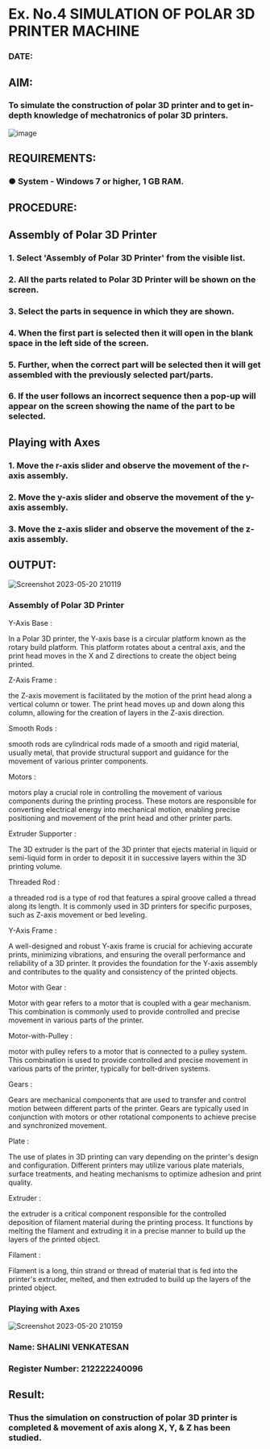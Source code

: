 # Ex. No.4 SIMULATION OF POLAR 3D PRINTER MACHINE

### DATE: 

## AIM:
### To simulate the construction of polar 3D printer and to get in-depth knowledge of mechatronics of polar 3D printers.

![image](https://github.com/Sellakumar1987/Ex.-No.-4---SIMULATION-OF-POLAR-3D-PRINTER-MACHINE/assets/113594316/b551f195-9877-49a2-99bb-a9efcfb3381a)

## REQUIREMENTS:
### ●	System - Windows 7 or higher, 1 GB RAM.

## PROCEDURE:

## Assembly of Polar 3D Printer
### 1.	Select 'Assembly of Polar 3D Printer' from the visible list.
### 2.	All the parts related to Polar 3D Printer will be shown on the screen.
### 3.	Select the parts in sequence in which they are shown.
### 4.	When the first part is selected then it will open in the blank space in the left side of the screen.
### 5.	Further, when the correct part will be selected then it will get assembled with the previously selected part/parts.
### 6.	If the user follows an incorrect sequence then a pop-up will appear on the screen showing the name of the part to be selected.

## Playing with Axes
### 1.	Move the r-axis slider and observe the movement of the r-axis assembly.
### 2.	Move the y-axis slider and observe the movement of the y-axis assembly.
### 3.	Move the z-axis slider and observe the movement of the z-axis assembly.

## OUTPUT:
![Screenshot 2023-05-20 210119](https://github.com/AsinVardhini/Ex.-No.-4---SIMULATION-OF-POLAR-3D-PRINTER-MACHINE/assets/119417735/696f9302-fbac-4d8c-b252-93167b4802f2)

### Assembly of Polar 3D Printer

Y-Axis Base :

In a Polar 3D printer, the Y-axis base is a circular platform known as the rotary build platform. This platform 
rotates about a central axis, and the print head moves in the X and Z directions to create the object being printed.

Z-Axis Frame :

the Z-axis movement is facilitated by the motion of the print head along a vertical column or tower. The print head
moves up and down along this column, allowing for the creation of layers in the Z-axis direction.

Smooth Rods :

smooth rods are cylindrical rods made of a smooth and rigid material, usually metal, that provide structural support
and guidance for the movement of various printer components.

Motors :

motors play a crucial role in controlling the movement of various components during the printing process.
These motors are responsible for converting electrical energy into mechanical motion, enabling precise
positioning and movement of the print head and other printer parts.

Extruder Supporter :

The 3D extruder is the part of the 3D printer that ejects material in liquid or semi-liquid form in order to deposit 
it in successive layers within the 3D printing volume.

Threaded Rod :

a threaded rod is a type of rod that features a spiral groove called a thread along its length. It is commonly used in
3D printers for specific purposes, such as Z-axis movement or bed leveling.

Y-Axis Frame :

 A well-designed and robust Y-axis frame is crucial for achieving accurate prints, minimizing vibrations, and ensuring the 
 overall performance and reliability of a 3D printer. It provides the foundation for the Y-axis assembly and contributes 
 to the quality and consistency of the printed objects.
 
Motor with Gear :

Motor with gear refers to a motor that is coupled with a gear mechanism. This combination is commonly used to provide 
controlled and precise movement in various parts of the printer.

Motor-with-Pulley :

motor with pulley refers to a motor that is connected to a pulley system. This combination is used to provide controlled
and precise movement in various parts of the printer, typically for belt-driven systems.

Gears :

Gears are mechanical components that are used to transfer and control motion between different parts of the printer.
Gears are typically used in conjunction with motors or other rotational components to achieve precise and synchronized movement.
 
Plate :

The use of plates in 3D printing can vary depending on the printer's design and configuration. Different printers may
utilize various plate materials, surface treatments, and heating mechanisms to optimize adhesion and print quality.

Extruder :

the extruder is a critical component responsible for the controlled deposition of filament material during the printing process. 
It functions by melting the filament and extruding it in a precise manner to build up the layers of the printed object.

Filament :

 Filament is a long, thin strand or thread of material that is fed into the printer's extruder, melted, and then extruded to 
 build up the layers of the printed object.


### Playing with Axes

![Screenshot 2023-05-20 210159](https://github.com/AsinVardhini/Ex.-No.-4---SIMULATION-OF-POLAR-3D-PRINTER-MACHINE/assets/119417735/5685d931-79f1-4e63-bc3c-68d2c092871e)


### Name: SHALINI VENKATESAN

### Register Number: 212222240096

## Result: 
### Thus the simulation on construction of polar 3D printer is completed & movement of axis along X, Y, & Z has been studied.
